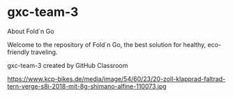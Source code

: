 # gxc-team-3

About Fold´n Go

Welcome to the repository of Fold´n Go, the best solution for healthy, eco-friendly traveling.

gxc-team-3 created by GitHub Classroom

https://www.kcp-bikes.de/media/image/54/60/23/20-zoll-klapprad-faltrad-tern-verge-s8i-2018-mit-8g-shimano-alfine-110073.jpg

